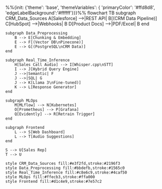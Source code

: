 %%{init: {'theme': 'base', 'themeVariables': { 'primaryColor': '#ffd8d8', 'edgeLabelBackground':'#ffffff'}}}%%
flowchart TB
    subgraph CRM_Data_Sources
        A[Salesforce] -->|REST API| B[(CRM Data Pipeline)]
        C[HubSpot] -->|Webhooks| B
        D[Product Docs] -->|PDF/Excel| B
    end

    subgraph Data_Preprocessing
        B --> E[Chunking & Embedding]
        E --> F[(Vector DB\nPinecone)]
        E --> G[(PostgreSQL\nCRM Data)]
    end

    subgraph Real_Time_Inference
        H[Sales Call Audio] --> I[Whisper.cpp\nSTT]
        I --> J[Hybrid Query Engine]
        J -->|Semantic| F
        J -->|SQL| G
        J --> K[Llama 3\nFine-tuned)]
        K --> L[Response Generator]
    end

    subgraph MLOps
        M[MLflow] --> N[Kubernetes]
        O[Prometheus] --> P[Grafana]
        Q[Evidently] --> R[Retrain Trigger]
    end

    subgraph Frontend
        L --> S[Web Dashboard]
        L --> T[Audio Suggestions]
    end

    S --> U[Sales Rep]
    T --> U

    style CRM_Data_Sources fill:#e3f2fd,stroke:#2196f3
    style Data_Preprocessing fill:#bbdefb,stroke:#1565c0
    style Real_Time_Inference fill:#c8e6c9,stroke:#4caf50
    style MLOps fill:#ffecb3,stroke:#ffa000
    style Frontend fill:#d1c4e9,stroke:#7e57c2
